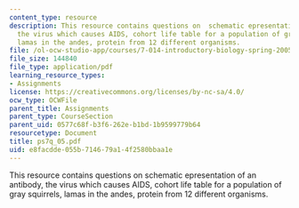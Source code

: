 ```yaml
---
content_type: resource
description: This resource contains questions on  schematic epresentation of an antibody,
  the virus which causes AIDS, cohort life table for a population of gray squirrels,
  lamas in the andes, protein from 12 different organisms.
file: /ol-ocw-studio-app/courses/7-014-introductory-biology-spring-2005/e8facdde055b714679a14f2580bbaa1e_ps7q_05.pdf
file_size: 144840
file_type: application/pdf
learning_resource_types:
- Assignments
license: https://creativecommons.org/licenses/by-nc-sa/4.0/
ocw_type: OCWFile
parent_title: Assignments
parent_type: CourseSection
parent_uid: 0577c68f-b3f6-262e-b1bd-1b9599779b64
resourcetype: Document
title: ps7q_05.pdf
uid: e8facdde-055b-7146-79a1-4f2580bbaa1e
---
```

This resource contains questions on  schematic epresentation of an antibody, the virus which causes AIDS, cohort life table for a population of gray squirrels, lamas in the andes, protein from 12 different organisms.